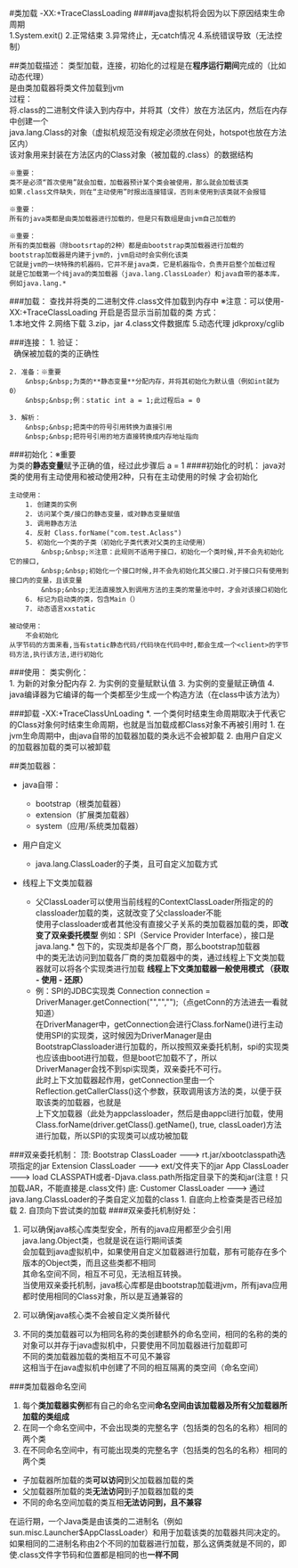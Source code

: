#类加载
    -XX:+TraceClassLoading
####java虚拟机将会因为以下原因结束生命周期  
    1.System.exit()
    2.正常结束
    3.异常终止，无catch情况
    4.系统错误导致（无法控制）

##类加载描述：
    类型加载，连接，初始化的过程是在**程序运行期间**完成的（比如动态代理）  
    是由类加载器将类文件加载到jvm  
    过程：  
    将.class的二进制文件读入到内存中，并将其（文件）放在方法区内，然后在内存中创建一个  
    java.lang.Class的对象（虚拟机规范没有规定必须放在何处，hotspot也放在方法区内）  
    该对象用来封装在方法区内的Class对象（被加载的.class）的数据结构
   
    ※重要：
    类不是必须“首次使用”就会加载，加载器预计某个类会被使用，那么就会加载该类  
    如果.class文件缺失，则在“主动使用”时报出连接错误，否则未使用到该类就不会报错
    
    ※重要：
    所有的java类都是由类加载器进行加载的，但是只有数组是由jvm自己加载的
    
    ※重要：
    所有的类加载器（除bootsrtap的2种）都是由bootstrap类加载器进行加载的
    bootstrap加载器是内建于jvm的，jvm启动时会实例化该类
    它就是jvm的一块特殊的机器码，它并不是java类，它是机器指令，负责开启整个加载过程
    就是它加载第一个纯java的类加载器（java.lang.ClassLoader）和java自带的基本库，例如java.lang.*
    
###加载：
    查找并将类的二进制文件.class文件加载到内存中
    ※注意：可以使用-XX:+TraceClassLoading 开启是否显示当前加载的类
    方式：  
    1.本地文件
    2.网络下载
    3.zip，jar
    4.class文件数据库
    5.动态代理 jdkproxy/cglib
    
###连接：
    1. 验证：  
        &nbsp;&nbsp;确保被加载的类的正确性
    
    2. 准备：※重要  
        &nbsp;&nbsp;为类的**静态变量**分配内存，并将其初始化为默认值（例如int就为0）  
        &nbsp;&nbsp;例：static int a = 1;此过程后a = 0
        
    3. 解析：  
        &nbsp;&nbsp;把类中的符号引用转换为直接引用  
        &nbsp;&nbsp;把符号引用的地方直接转换成内存地址指向  
      
###初始化：※重要  
    为类的**静态变量**赋予正确的值，经过此步骤后 a = 1
####初始化的时机：
    java对类的使用有主动使用和被动使用2种，只有在主动使用的时候 才会初始化  

    主动使用：  
        1. 创建类的实例  
        2. 访问某个类/接口的静态变量，或对静态变量赋值  
        3. 调用静态方法  
        4. 反射 Class.forName("com.test.Aclass")  
        5. 初始化一个类的子类（初始化子类代表对父类的主动使用）  
            &nbsp;&nbsp;※注意：此规则不适用于接口，初始化一个类时候,并不会先初始化它的接口,
            &nbsp;&nbsp;初始化一个接口时候,并不会先初始化其父接口.对于接口只有使用到接口内的变量，且该变量  
            &nbsp;&nbsp;无法直接放入到调用方法的主类的常量池中时，才会对该接口初始化  
        6. 标记为启动类的类，包含Main（）  
        7. 动态语言xxstatic  
    
    被动使用：  
        不会初始化  
    从字节码的方面来看,当有static静态代码/代码块在代码中时,都会生成一个<client>的字节码方法,执行该方法,进行初始化  

###使用：
    类实例化：  
    1. 为新的对象分配内存
    2. 为实例的变量赋默认值
    3. 为实例的变量赋正确值
    4. java编译器为它编译的每一个类都至少生成一个构造方法（在class中该方法为<init>）

###卸载
    -XX:+TraceClassUnLoading
    *. 一个类何时结束生命周期取决于代表它的Class对象何时结束生命周期，也就是当加载成都Class对象不再被引用时
    1. 在jvm生命周期中，由java自带的加载器加载的类永远不会被卸载
    2. 由用户自定义的加载器加载的类可以被卸载

##类加载器：
+ java自带：
    + bootstrap（根类加载器）
    + extension（扩展类加载器）
    + system（应用/系统类加载器）  

+ 用户自定义
    + java.lang.ClassLoader的子类，且可自定义加载方式
    
+ 线程上下文类加载器
    + 父ClassLoader可以使用当前线程的ContextClassLoader所指定的的classloader加载的类，这就改变了父classloader不能  
      使用子classloader或者其他没有直接父子关系的类加载器加载的类，即**改变了双亲委托模型**
      例如：SPI（Service Provider Interface），接口是java.lang.* 包下的，实现类却是各个厂商，那么bootstrap加载器  
      中的类无法访问到加载各厂商的类加载器中的类，通过线程上下文类加载器就可以将各个实现类进行加载
      **线程上下文类加载器一般使用模式 （获取 - 使用 - 还原）**
    + 例：SPI的JDBC实现类
        Connection connection = DriverManager.getConnection("","","");（点getConn的方法进去一看就知道）  
        在DriverManager中，getConnection会进行Class.forName()进行主动使用SPI的实现类，这时候因为DriverManager是由  
        BootstrapClassloader进行加载的，所以按照双亲委托机制，spi的实现类也应该由boot进行加载，但是boot它加载不了，所以  
        DriverManager会找不到spi实现类，双亲委托不可行。  
        此时上下文加载器起作用，getConnection里由一个Reflection.getCallerClass()这个参数，获取调用该方法的类，以便于获取该类的加载器，也就是  
        上下文加载器（此处为appclassloader，然后是由appcl进行加载，使用 Class.forName(driver.getClass().getName(), true, classLoader)方法  
        进行加载，所以SPI的实现类可以成功被加载  
    
    
###双亲委托机制：
    顶:  Bootstrap ClassLoader  ---> rt.jar/xbootclasspath选项指定的jar
         Extension ClassLoader  ---> ext/文件夹下的jar
         App ClassLoader        ---> load CLASSPATH或者-Djava.class.path所指定目录下的类和jar(注意！只加载JAR，不能直接是.class文件)
    底:  Customer ClassLoader   ---> 通过java.lang.ClassLoader的子类自定义加载的class
    1. 自底向上检查类是否已经加载
    2. 自顶向下尝试类的加载
####双亲委托机制好处：
1. 可以确保java核心库类型安全，所有的java应用都至少会引用java.lang.Object类，也就是说在运行期间该类  
    会加载到java虚拟机中，如果使用自定义加载器进行加载，那有可能存在多个版本的Object类，而且这些类都不相同  
    其命名空间不同，相互不可见，无法相互转换。  
    当使用双亲委托机制，java核心库都是由bootstrap加载进jvm，所有java应用都时使用相同的Class对象，所以是互通兼容的  
    
2. 可以确保java核心类不会被自定义类所替代  

3. 不同的类加载器可以为相同名称的类创建额外的命名空间，相同的名称的类的对象可以并存于java虚拟机中，只要使用不同加载器进行加载即可  
    不同的类加载器加载的类相互不可见不兼容  
    这相当于在java虚拟机中创建了不同的相互隔离的类空间（命名空间）  
    
###类加载器命名空间
1. 每个**类加载器实例**都有自己的命名空间**命名空间由该加载器及所有父加载器所加载的类组成**
2. 在同一个命名空间中，不会出现类的完整名字（包括类的包名的名称）相同的两个类
3. 在不同命名空间中，有可能出现类的完整名字（包括类的包名的名称）相同的两个类  
  
+ 子加载器所加载的类**可以访问**到父加载器加载的类  
+ 父加载器所加载的类**无法访问**到子加载器加载的类
+ 不同的命名空间加载的类互相**无法访问到，且不兼容**

在运行期，一个Java类是由该类的二进制名（例如sun.misc.Launcher$AppClassLoader）和用于加载该类的加载器共同决定的。  
如果相同的二进制名称由2个不同的加载器进行加载，那么这俩类就是不同的，即使.class文件字节码和位置都是相同的也**一样不同**

